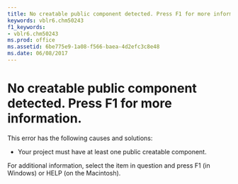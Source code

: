 ```yaml
---
title: No creatable public component detected. Press F1 for more information.
keywords: vblr6.chm50243
f1_keywords:
- vblr6.chm50243
ms.prod: office
ms.assetid: 6be775e9-1a08-f566-baea-4d2efc3c8e48
ms.date: 06/08/2017
---
```



# No creatable public component detected. Press F1 for more information.

This error has the following causes and solutions:



- Your project must have at least one public creatable component.
    

For additional information, select the item in question and press F1 (in Windows) or HELP (on the Macintosh).

